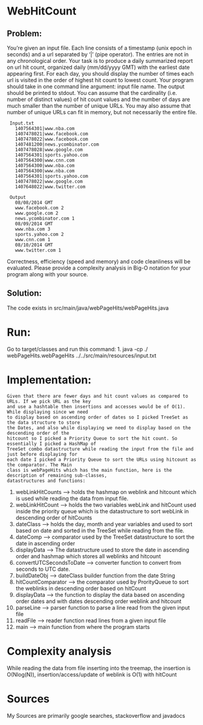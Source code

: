 # WebHitCount

 ## Problem: 
 You’re given an input file. Each line consists of a timestamp (unix epoch in seconds) and a url separated by ‘|’ (pipe operator). The entries are not in any chronological order.  Your task is to produce a daily summarized report on url hit count, organized daily (mm/dd/yyyy GMT) with the earliest date appearing first. For each day, you should display the number of times each url is visited in the order of highest hit count to lowest count. Your program should take in one command line argument: input file name. The output should be printed to stdout. You can assume that the cardinality (i.e. number of distinct values) of hit count values and the number of days are much smaller than the number of unique URLs. You may also assume that number of unique URLs can fit in memory, but not necessarily the entire file.
 
```
 Input.txt
   1407564301|www.nba.com
   1407478021|www.facebook.com
   1407478022|www.facebook.com
   1407481200|news.ycombinator.com
   1407478028|www.google.com
   1407564301|sports.yahoo.com
   1407564300|www.cnn.com
   1407564300|www.nba.com
   1407564300|www.nba.com
   1407564301|sports.yahoo.com
   1407478022|www.google.com
   1407648022|www.twitter.com
```

``` 
 Output
   08/08/2014 GMT
   www.facebook.com 2
   www.google.com 2
   news.ycombinator.com 1
   08/09/2014 GMT
   www.nba.com 3
   sports.yahoo.com 2
   www.cnn.com 1
   08/10/2014 GMT
   www.twitter.com 1
```
 
 Correctness, efficiency (speed and memory) and code cleanliness will be evaluated. 
 Please provide a complexity analysis in Big-O notation for your program along with your source. 

 ## Solution:
 The code exists in src/main/java/webPageHits/webPageHits.java

  # Run:
   Go to target/classes and run this command:
    1. java -cp ./ webPageHits.webPageHits ../../src/main/resources/input.txt

  # Implementation:
    Given that there are fewer days and hit count values as compared to URLs. If we pick URL as the key 
    and use a hashtable then insertions and accesses would be of O(1). While displaying since we need 
    to display based on ascending order of dates so I picked TreeSet as the data structure to store 
    the Dates, and also while displaying we need to display based on the descending order of the 
    hitcount so I picked a Priority Queue to sort the hit count. So essentially I picked a HashMap of 
    TreeSet combo datastructure while reading the input from the file and just before displaying for 
    each date I picked a Priority Queue to sort the URLs using hitcount as the comparator. The Main 
    class is webPageHits which has the main function, here is the description of remaining sub-classes,
    datastructures and functions:

  1. webLinkHitCounts --> holds the hashmap on weblink and hitcount which is used while reading the data from input file.
  1. webLinkHitCount --> holds the two variables webLink and hitCount used inside the priority queue which is the datastructure to sort webLink in descending order of hitCounts
  1. dateClass --> holds the day, month and year variables and used to sort based on date and sorted in the TreeSet while reading from the file.
  1. dateComp --> comparator used by the TreeSet datastructure to sort the date in ascending order
  1. displayData --> The datastructure  used to store the date in ascending order and hashmap which stores all weblinks and hitcount
  1. convertUTCSecondsToDate --> converter function to convert from seconds to UTC date.
  1. buildDateObj --> dateClass builder function from the date String
  1. hitCountComparator --> the comparator used by ProrityQueue to sort the weblinks in descending order based on hitCount
  1. displayData --> the function to display the data based on ascending order dates and with dates descending order weblink and hitcount 
  1. parseLine --> parser function to parse a line read from the given input file
  1. readFile --> reader function read lines from a given input file
  1. main  --> main function from where the program starts

 # Complexity analysis
   While reading the data from file inserting into the treemap, the insertion is O(Nlog(N)), insertion/access/update of weblink is O(1) with hitCount
  
 # Sources
   My Sources are primarily google searches, stackoverflow and javadocs 
